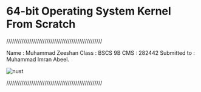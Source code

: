 # 64-bit Operating System Kernel From Scratch

//////////////////////////////////////////////////

Name : Muhammad Zeeshan 
Class : BSCS 9B
CMS : 282442
Submitted to : Muhammad Imran Abeel.

![nust](https://user-images.githubusercontent.com/57444568/115126581-7ab7e300-9fe9-11eb-89df-314c78bc3fd8.PNG)


//////////////////////////////////////////////////







